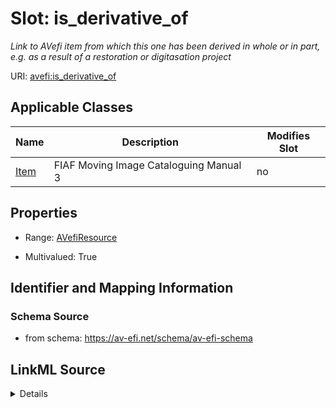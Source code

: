 

# Slot: is_derivative_of


_Link to AVefi item from which this one has been derived in whole or in part, e.g. as a result of a restoration or digitasation project_



URI: [avefi:is_derivative_of](https://av-efi.net/schema/av-efi-schema/is_derivative_of)



<!-- no inheritance hierarchy -->





## Applicable Classes

| Name | Description | Modifies Slot |
| --- | --- | --- |
| [Item](Item.md) | FIAF Moving Image Cataloguing Manual 3 |  no  |







## Properties

* Range: [AVefiResource](AVefiResource.md)

* Multivalued: True





## Identifier and Mapping Information







### Schema Source


* from schema: https://av-efi.net/schema/av-efi-schema




## LinkML Source

<details>
```yaml
name: is_derivative_of
description: Link to AVefi item from which this one has been derived in whole or in
  part, e.g. as a result of a restoration or digitasation project
from_schema: https://av-efi.net/schema/av-efi-schema
rank: 1000
multivalued: true
alias: is_derivative_of
domain_of:
- Item
range: AVefiResource
inlined: true
inlined_as_list: true

```
</details>